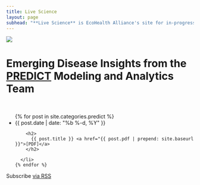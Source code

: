 ```yaml
---
title: Live Science
layout: page
subhead: "**Live Science** is EcoHealth Alliance's site for in-progress analyses and scientific reports that we share with our partners, the research community and the public."
---
```


<div class="home">

<div class="page-content" itemprop="articleBody" markdown="1">

<img src="{{site.baseurl}}/predict/predictfooter.png">


# Emerging Disease Insights from the [**PREDICT**](http://www.vetmed.ucdavis.edu/ohi/predict/index.cfm) Modeling and Analytics Team

<br/>

</div>
  <ul class="post-list">
    {% for post in site.categories.predict %}
      <li>
        <span class="post-meta">{{ post.date | date: "%b %-d, %Y" }}</span>

        <h2>
          {{ post.title }} <a href="{{ post.pdf | prepend: site.baseurl }}">[PDF]</a>
        </h2>

      </li>
    {% endfor %}
  </ul>

  <p class="rss-subscribe">Subscribe <a href="{{ "/predict/predict.xml" | prepend: site.baseurl }}">via RSS</a></p>

</div>
